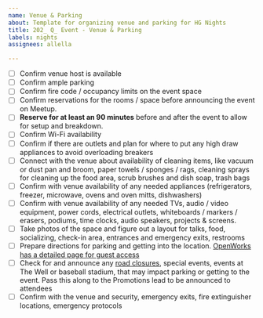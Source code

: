 ```yaml
---
name: Venue & Parking
about: Template for organizing venue and parking for HG Nights
title: 202_ Q_ Event - Venue & Parking
labels: nights
assignees: allella

---
```


- [ ] Confirm venue host is available
- [ ] Confirm ample parking
- [ ] Confirm fire code / occupancy limits on the event space
- [ ] Confirm reservations for the rooms / space before announcing the event on Meetup.
- [ ] **Reserve for at least an 90 minutes** before and after the event to allow for setup and breakdown.
- [ ] Confirm Wi-Fi availability
- [ ] Confirm if there are outlets and plan for where to put any high draw appliances to avoid overloading breakers
- [ ] Connect with the venue about availability of cleaning items, like vacuum or dust pan and broom, paper towels / sponges / rags, cleaning sprays for cleaning up the food area, scrub brushes and dish soap, trash bags
- [ ] Confirm  with venue availability of any needed appliances (refrigerators, freezer, microwave, ovens and oven mitts, dishwashers)
- [ ] Confirm with venue availability of any needed TVs, audio / video equipment, power cords, electrical outlets, whiteboards / markers / erasers, podiums, time clocks, audio speakers, projects & screens.
- [ ] Take photos of the space and figure out a layout for talks, food, socializing, check-in area, entrances and emergency exits, restrooms
- [ ] Prepare directions for parking and getting into the location. [OpenWorks has a detailed page for guest access](https://joinopenworks.com/guest-access)
- [ ] Check for and announce any [road closures](https://citygis.greenvillesc.gov/Html5Viewer/Index.html?viewer=roadclosures), special events, events at The Well or baseball stadium, that may impact parking or getting to the event. Pass this along to the Promotions lead to be announced to attendees
- [ ] Confirm with the venue and security, emergency exits, fire extinguisher locations, emergency protocols
